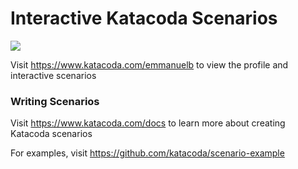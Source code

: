 # Interactive Katacoda Scenarios

[![](http://shields.katacoda.com/katacoda/emmanuelb/count.svg)](https://www.katacoda.com/emmanuelb "Get your profile on Katacoda.com")

Visit https://www.katacoda.com/emmanuelb to view the profile and interactive scenarios

### Writing Scenarios
Visit https://www.katacoda.com/docs to learn more about creating Katacoda scenarios

For examples, visit https://github.com/katacoda/scenario-example
